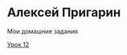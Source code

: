 # Алексей Пригарин
Мои домашние задания

[Урок 12](https://brainlesswild.github.io/lesson_12/ "Дз")

